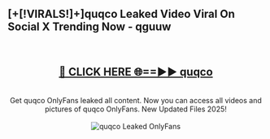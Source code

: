 <h2>[+[!VIRALS!]+]quqco Leaked Video Viral On Social X Trending Now - qguuw</h2>
<br>
<div align="center">
<h2><a href="https://libra.edu.pl?quqco" rel="nofollow">🔴 CLICK HERE 🌐==►► quqco</a></h2>
<br>
Get quqco OnlyFans leaked all content. Now you can access all videos and pictures of quqco OnlyFans. New Updated Files 2025!
<br>
<br>
<a href="https://libra.edu.pl?quqco" rel="nofollow" data-target="animated-image.originalLink"><img src="https://i.ibb.co.com/WyWwxjT/player-gif2.gif" alt="quqco Leaked OnlyFans" style="max-width: 100%; display: inline-block;" data-target="animated-image.originalImage"></a>
</div>
<br>